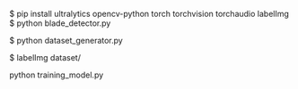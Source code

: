 

$ pip install ultralytics opencv-python torch torchvision torchaudio labelImg
$ python blade_detector.py

$ python dataset_generator.py

$ labelImg dataset/

python training_model.py
